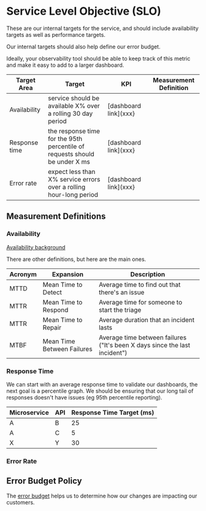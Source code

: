 # Service Level Objective (SLO)
These are our internal targets for the service, and should include availability targets as well as performance targets.

Our internal targets should also help define our error budget.

Ideally, your observability tool should be able to keep track of this metric
and make it easy to add to a larger dashboard.


| Target Area | Target | KPI | Measurement Definition |
| --- | --- | --- | --- |
| Availability | service should be available X% over a rolling 30 day period | [dashboard link](xxx} | 
| Response time | the response time for the 95th percentile of requests should be under X ms | [dashboard link](xxx} |
| Error rate | expect less than X% service errors over a rolling hour-long period | [dashboard link](xxx} |

## Measurement Definitions

### Availability

[Availability background](https://en.wikipedia.org/wiki/Availability)

There are other definitions, but here are the main ones.

| Acronym | Expansion | Description |
| --- | --- | --- |
| MTTD | Mean Time to Detect | Average time to find out that there's an issue |
| MTTR | Mean Time to Respond | Average time for someone to start the triage |
| MTTR | Mean Time to Repair | Average duration that an incident lasts |
| MTBF | Mean Time Between Failures | Average time between failures ("It's been X days since the last incident") |



### Response Time
We can start with an average response time to validate our dashboards, the next goal is a percentile graph.
We should be ensuring that our long tail of responses doesn't have issues (eg 95th percentile reporting).


| Microservice | API | Response Time Target (ms) |
| --- | --- | --- |
| A | B | 25 |
| A | C | 5 |
| X | Y | 30 |

### Error Rate

## Error Budget Policy
The [error budget](https://sre.google/workbook/error-budget-policy/) helps us to determine how
our changes are impacting our customers.

